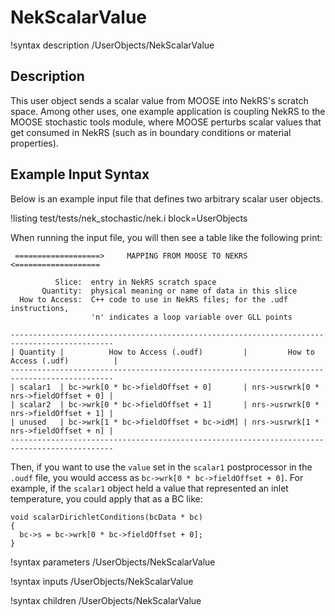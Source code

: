 # NekScalarValue

!syntax description /UserObjects/NekScalarValue

## Description

This user object sends a scalar value from MOOSE into NekRS's scratch space.
Among other uses, one example application is coupling NekRS to the MOOSE stochastic tools
module, where MOOSE perturbs scalar values that get consumed in NekRS (such as in
boundary conditions or material properties).

## Example Input Syntax

Below is an example input file that defines two arbitrary scalar user objects.

!listing test/tests/nek_stochastic/nek.i
  block=UserObjects

When running the input file, you will then see a table like the following print:

```
 ===================>     MAPPING FROM MOOSE TO NEKRS      <===================

          Slice:  entry in NekRS scratch space
       Quantity:  physical meaning or name of data in this slice
  How to Access:  C++ code to use in NekRS files; for the .udf instructions,
                  'n' indicates a loop variable over GLL points

---------------------------------------------------------------------------------------------
| Quantity |          How to Access (.oudf)         |         How to Access (.udf)          |
---------------------------------------------------------------------------------------------
| scalar1  | bc->wrk[0 * bc->fieldOffset + 0]       | nrs->usrwrk[0 * nrs->fieldOffset + 0] |
| scalar2  | bc->wrk[0 * bc->fieldOffset + 1]       | nrs->usrwrk[0 * nrs->fieldOffset + 1] |
| unused   | bc->wrk[1 * bc->fieldOffset + bc->idM] | nrs->usrwrk[1 * nrs->fieldOffset + n] |
---------------------------------------------------------------------------------------------
```

Then, if you want to use the `value` set in the `scalar1` postprocessor in the `.oudf` file,
you would access as `bc->wrk[0 * bc->fieldOffset + 0]`. For example, if the `scalar1` object
held a value that represented an inlet temperature, you could apply that as a BC like:

```
void scalarDirichletConditions(bcData * bc)
{
  bc->s = bc->wrk[0 * bc->fieldOffset + 0];
}
```

!syntax parameters /UserObjects/NekScalarValue

!syntax inputs /UserObjects/NekScalarValue

!syntax children /UserObjects/NekScalarValue
